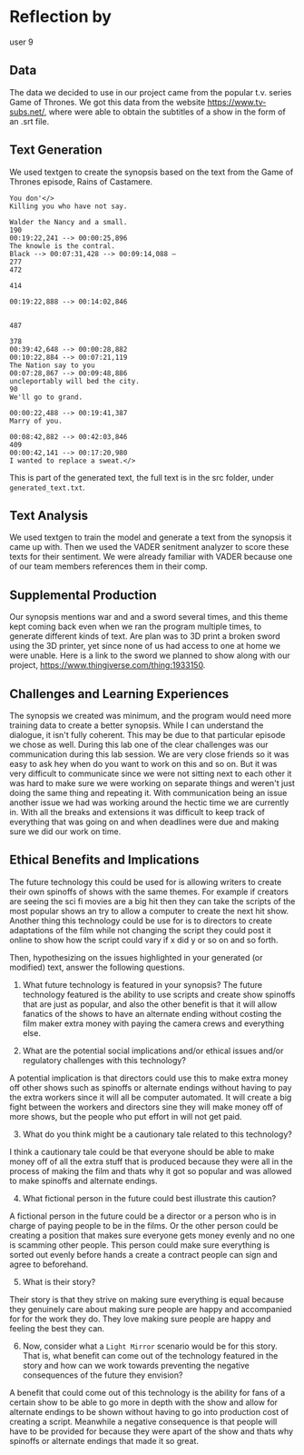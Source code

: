 # Reflection by

user 9

## Data

The data we decided to use in our project came from the popular t.v. series Game of Thrones. We got this data from the website https://www.tv-subs.net/, where were able to obtain the subtitles of a show in the form of an .srt file.
## Text Generation

We used textgen to create the synopsis based on the text from the Game of Thrones episode, Rains of Castamere.

```
You don'</>
Killing you who have not say.

Walder the Nancy and a small.
190
00:19:22,241 --> 00:00:25,896
The knowle is the contral.
Black --> 00:07:31,428 --> 00:09:14,088 —
277
472

414

00:19:22,888 --> 00:14:02,846


487

378
00:39:42,648 --> 00:00:28,882
00:10:22,884 --> 00:07:21,119
The Nation say to you
00:07:28,867 --> 00:09:48,886
uncleportably will bed the city.
90
We'll go to grand.

00:00:22,488 --> 00:19:41,387
Marry of you.

00:08:42,882 --> 00:42:03,846
409
00:00:42,141 --> 00:17:20,980
I wanted to replace a sweat.</>
```
This is part of the generated text, the full text is in the src folder, under ```generated_text.txt```.

## Text Analysis
We used textgen to train the model and generate a text from the synopsis it came up with. Then we used the VADER senitment analyzer to score these texts for their sentiment. We were already familiar with VADER because one of our team members references them in their comp.

## Supplemental Production

Our synopsis mentions war and and a sword several times, and this theme kept coming back even when we ran the program multiple times, to generate different kinds of text. Are plan was to 3D print a broken sword using the 3D printer, yet since none of us had access to one at home we were unable. Here is a link to the sword we planned to show along with our project, https://www.thingiverse.com/thing:1933150.

## Challenges and Learning Experiences
The synopsis we created was minimum, and the program would need more training data to create a better synopsis. While I can understand the dialogue, it isn't fully coherent. This may be due to that particular episode we chose as well.
During this lab one of the clear challenges was our communication during this lab session. We are very close friends so it was easy to ask hey when do you want to work on this and so on. But it was very difficult to communicate since we were not sitting next to each other it was hard to make sure we were working on separate things and weren't just doing the same thing and repeating it. With communication being an issue another issue we had was working around the hectic time we are currently in. With all the breaks and extensions it was difficult to keep track of everything that was going on and when deadlines were due and making sure we did our work on time.

## Ethical Benefits and Implications


The future technology this could be used for is allowing writers to create their own spinoffs of shows with the same themes. For example if creators are seeing the sci fi movies are a big hit then they can take the scripts of the most popular shows an try to allow a computer to create the next hit show. Another thing this technology could be use for is to directors to create adaptations of the film while not changing the script they could post it online to show how the script could vary if x did y or so on and so forth.

Then, hypothesizing on the issues highlighted in your generated (or modified) text, answer the following questions.

1. What future technology is featured in your synopsis?
The future technology featured is the ability to use scripts and create show spinoffs that are just as popular, and also the other benefit is that it will allow fanatics of the shows to have an alternate ending without costing the film maker extra money with paying the camera crews and everything else.

2. What are the potential social implications and/or ethical issues and/or regulatory challenges with this technology?

A potential implication is that directors could use this to make extra money off other shows such as spinoffs or alternate endings without having to pay the extra workers since it will all be computer automated. It will create a big fight between the workers and directors sine they will make money off of more shows, but the people who put effort in will not get paid.

3. What do you think might be a cautionary tale related to this technology?

I think a cautionary tale could be that everyone should be able to make money off of all the extra stuff that is produced because they were all in the process of making the film and thats why it got so popular and was allowed to make spinoffs and alternate endings.

4. What fictional person in the future could best illustrate this caution?

A fictional person in the future could be a director or a person who is in charge of paying people to be in the films. Or the other person could be creating a position that makes sure everyone gets money evenly and no one is scamming other people. This person could make sure everything is sorted out evenly before hands a create a contract people can sign and agree to beforehand.

5. What is their story?

Their story is that they strive on making sure everything is equal because they genuinely care about making sure people are happy and accompanied for for the work they do. They love making sure people are happy and feeling the best they can.

6. Now, consider what a ```Light Mirror``` scenario would be for this story. That is, what benefit can come out of the  technology featured in the story and how can we work towards preventing the negative consequences of the future they envision?

A benefit that could come out of this technology is the ability for fans of a certain show to be able to go more in depth with the show and allow for alternate endings to be shown without having to go into production cost of creating a script. Meanwhile a negative consequence is that people will have to be provided for because they were apart of the show and thats why spinoffs or alternate endings that made it so great.
